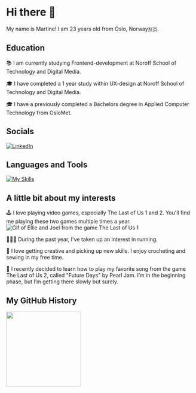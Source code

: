 # Hi there 👋

My name is Martine! I am 23 years old from Oslo, Norway🇳🇴.

## Education
📚 I am currently studying Frontend-development at Noroff School of Technology and Digital Media. 

🎓 I have completed a 1 year study within UX-design at Noroff School of Technology and Digital Media.

🎓 I have a previously completed a Bachelors degree in Applied Computer Technology from OsloMet.


## Socials
[![LinkedIn](https://img.shields.io/badge/LinkedIn-0077B5?logo=linkedin&style=for-the-badge&logoColor=white)](https://www.linkedin.com/in/martine-reppesgård-karlsen-166471229)

## Languages and Tools 
[![My Skills](https://skillicons.dev/icons?i=html,css,js,figma,git,github,vscode&perline=4&theme=dark)](https://skillicons.dev)


## A little bit about my interests 
🕹️ I love playing video games, especially The Last of Us 1 and 2. You'll find me playing these two games multiple times a year.
![Gif of Ellie and Joel from the game The Last of Us 1](https://media0.giphy.com/media/v1.Y2lkPTc5MGI3NjExczJyY3dteXAwOXhpamVzbWxyeml6dDBnYmQxZXNqNTNwOWw1eW0waCZlcD12MV9pbnRlcm5hbF9naWZfYnlfaWQmY3Q9Zw/t5upbzp8awDW1IpCXy/giphy.gif)

🏃🏼‍♀️ During the past year, I've taken up an interest in running.

🧶 I love getting creative and picking up new skills. I enjoy crocheting and sewing in my free time.

🎸 I recently decided to learn how to play my favorite song from the game The Last of Us 2, called "Future Days" by Pearl Jam. I’m in the beginning phase, but I’m getting there slowly but surely.

## My GitHub History

<a href="https://github.com/martir2109/github-readme-stats">
  <picture>
    <source 
      media="(prefers-color-scheme: dark)" 
      srcset="https://github-readme-stats.vercel.app/api?username=martir2109&show_icons=true&theme=dark" />
    <source 
      media="(prefers-color-scheme: light)" 
      srcset="https://github-readme-stats.vercel.app/api?username=martir2109&show_icons=true&theme=default" />
    <img height="200" align="center" src="https://github-readme-stats.vercel.app/api?username=martir2109&show_icons=true&theme=default" />
  </picture>
</a>

